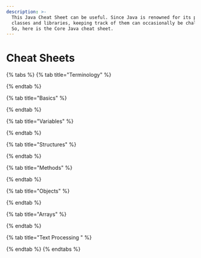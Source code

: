 ```yaml
---
description: >-
  This Java Cheat Sheet can be useful. Since Java is renowned for its pre-built
  classes and libraries, keeping track of them can occasionally be challenging.
  So, here is the Core Java cheat sheet.
---
```


# Cheat Sheets

{% tabs %}
{% tab title="Terminology" %}

{% endtab %}

{% tab title="Basics" %}

{% endtab %}

{% tab title="Variables" %}

{% endtab %}

{% tab title="Structures" %}

{% endtab %}

{% tab title="Methods" %}

{% endtab %}

{% tab title="Objects" %}

{% endtab %}

{% tab title="Arrays" %}

{% endtab %}

{% tab title="Text Processing " %}

{% endtab %}
{% endtabs %}
